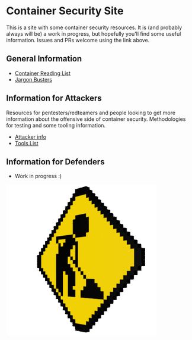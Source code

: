 # Container Security Site

This is a site with some container security resources. It is (and probably always will be) a work in progress, but hopefully you'll find some useful information. Issues and PRs welcome using the link above.

## General Information

- [Container Reading List](general_information/reading_list.md)
- [Jargon Busters](jargon_busters/index.md)

## Information for Attackers

Resources for pentesters/redteamers and people looking to get more information about the offensive side of container security. Methodologies for testing and some tooling information.

- [Attacker info](attackers/index.md)
- [Tools List](attackers/tools_list.md)

## Information for Defenders

- Work in progress :)

![](images/under_construction.gif)


